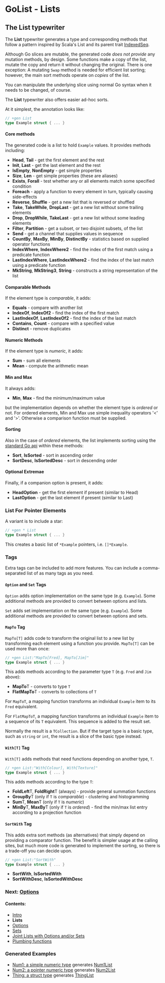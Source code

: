 # GoList - Lists

## The List typewriter

The **List** typewriter generates a type and corresponding methods that follow a pattern inspired by Scala's List and
its parent trait [IndexedSeq](http://www.scala-lang.org/api/2.11.7/#scala.collection.IndexedSeq).

Although Go slices are mutable, the generated code *does not provide* any mutation methods, by design. Some functions
make a copy of the list, mutate the copy and return it without changing the original. There is one exception:
A mutating `Swap` method is needed for efficient list sorting; however, the main sort methods operate on *copies*
of the list.

You can manipulate the underlying slice using normal Go syntax when it needs to be changed, of course.

The **List** typewriter also offers easier ad-hoc sorts.

At it simplest, the annotation looks like:

````go
// +gen List
type Example struct { ... }
````

#### Core methods

The generated code is a list to hold `Example` values. It provides methods including:

 * **Head**, **Tail** - get the first element and the rest
 * **Init**, **Last** - get the last element and the rest
 * **IsEmpty**, **NonEmpty** - get simple properties
 * **Size**, **Len** - get simple properties (these are aliases)
 * **Exists**, **Forall** - test whether any or all elements match some specified condition
 * **Foreach** - apply a function to every element in turn, typically causing side-effects
 * **Reverse**, **Shuffle** - get a new list that is reversed or shuffled
 * **Take**, **TakeWhile**, **DropLast** - get a new list without some trailing elements
 * **Drop**, **DropWhile**, **TakeLast** - get a new list without some leading elements
 * **Filter**, **Partition** - get a subset, or two disjoint subsets, of the list
 * **Send** - get a channel that supplies values in sequence
 * **CountBy**, **MaxBy**, **MinBy**, **DistinctBy** - statistics based on supplied operator functions
 * **IndexWhere**, **IndexWhere2** - find the index of the first match using a predicate function
 * **LastIndexWhere**, **LastIndexWhere2** - find the index of the last match using a predicate function
 * **MkString**, **MkString3**, **String** - constructs a string representation of the list

#### Comparable Methods

If the element type is *comparable*, it adds:

 * **Equals** - compare with another list
 * **IndexOf**, **IndexOf2** - find the index of the first match
 * **LastIndexOf**, **LastIndexOf2** - find the index of the last match
 * **Contains**, **Count** - compare with a specified value
 * **Distinct** - remove duplicates

#### Numeric Methods

If the element type is *numeric*, it adds:

 * **Sum** - sum all elements
 * **Mean** - compute the arithmetic mean

#### Min and Max

It always adds:

 * **Min**, **Max** - find the minimum/maximum value

but the implementation depends on whether the element type is *ordered* or not. For ordered elements, Min and Max use
simple inequality operators '<' and '>'. Otherwise a comparison function must be supplied.

#### Sorting

Also in the case of *ordered* elements, the list implements sorting using the [standard Go api](https://golang.org/pkg/sort/)
within these methods:

* **Sort**, **IsSorted** - sort in ascending order
* **SortDesc**, **IsSortedDesc** - sort in descending order

#### Optional Extremae

Finally, if a companion option is present, it adds:

 * **HeadOption** - get the first element if present (similar to Head)
 * **LastOption** - get the last element if present (similar to Last)

### List For Pointer Elements

A variant is to include a star:

````go
// +gen * List
type Example struct { ... }
````

This creates a basic list of `*Example` pointers, i.e. `[]*Example`.

### Tags

Extra tags can be included to add more features. You can include a comma-separated list of as many tags as you need.

#### `Option` and `Set` Tags

`Option` adds option implementation on the same type (e.g. `Example`). Some additional methods are provided to convert
between options and lists.

`Set` adds set implementation on the same type (e.g. `Example`).  Some additional methods are provided to convert
between options and sets.

#### `MapTo` Tag

`MapTo[T]` adds code to transform the original list to a new list by transforming each element using a function you provide.
`MapTo[T]` can be used more than once: 

````go
// +gen List:"MapTo[Fred], MapTo[Jim]"
type Example struct { ... }
````

This adds methods according to the parameter type `T` (e.g. `Fred` and `Jim` above):

 * **MapTo**T - converts to type `T`
 * **FlatMapTo**T - converts to collections of `T`

For `MapToT`, a mapping function transforms an individual `Example` item to its `Fred` equivalent.

For `FlatMapToT`, a mapping function transforms an individual `Example` item to a
sequence of its `T` equivalent. This sequence is added to the result set.

Normally the result is a `TCollection`. 
But if the target type is a basic type, such as `string` or `int`, the result is a slice of the basic type instead.

#### `With[T]` Tag

`With[T]` adds methods that need functions depending on another type, `T`.

````go
// +gen List:"With[Colour], With[Texture]"
type Example struct { ... }
````

This adds methods according to the type `T`:

 * **FoldLeft**T, **FoldRight**T (always) - provide general summation functions
 * **GroupBy**T (only if `T` is *comparable*) - clustering and histogramming
 * **Sum**T, **Mean**T (only if `T` is *numeric*)
 * **MinBy**T, **MaxBy**T (only if `T` is *ordered*) - find the min/max list entry according to a projection function

#### `SortWith` Tag

This adds extra sort methods (as alternatives) that simply depend on providing a comparator function. The benefit is
simpler usage at the calling sites, but much more code is generated to implement the sorting, so there is a trade-off
you can decide upon.

````go
// +gen List:"SortWith"
type Example struct { ... }
````

 * **SortWith**, **IsSortedWith**
 * **SortWithDesc**, **IsSortedWithDesc**

### Next: [Options](Option.md)
#### Contents:

 * [Intro](README.md)
 * **Lists**
 * [Options](Option.md)
 * [Sets](Set.md)
 * [Joint Lists with Options and/or Sets](Unified.md)
 * [Plumbing functions](Plumbing.md)

### Generated Examples

 * [Num1: a simple numeric type](internal/list/test/other.go) generates [Num1List](internal/list/test/num1_list.go)
 * [Num2: a pointer numeric type](internal/list/test/other.go) generates [Num2List](internal/list/test/num2_list.go)
 * [Thing: a struct type](internal/list/test/thing.go) generates [ThingList](internal/list/test/thing_list.go) 

